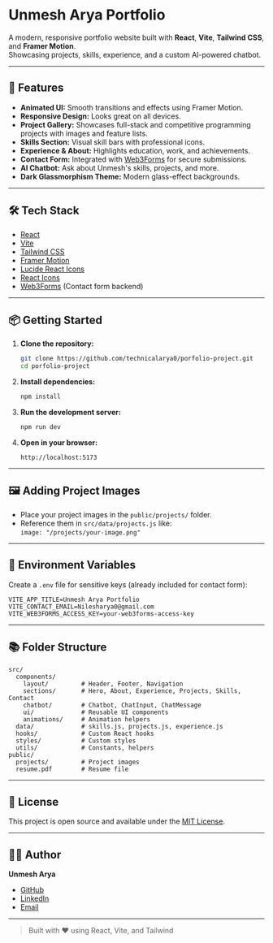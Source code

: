 # Unmesh Arya Portfolio

A modern, responsive portfolio website built with **React**, **Vite**, **Tailwind CSS**, and **Framer Motion**.  
Showcasing projects, skills, experience, and a custom AI-powered chatbot.

---

## 🚀 Features

- **Animated UI:** Smooth transitions and effects using Framer Motion.
- **Responsive Design:** Looks great on all devices.
- **Project Gallery:** Showcases full-stack and competitive programming projects with images and feature lists.
- **Skills Section:** Visual skill bars with professional icons.
- **Experience & About:** Highlights education, work, and achievements.
- **Contact Form:** Integrated with [Web3Forms](https://web3forms.com/) for secure submissions.
- **AI Chatbot:** Ask about Unmesh's skills, projects, and more.
- **Dark Glassmorphism Theme:** Modern glass-effect backgrounds.

---

## 🛠️ Tech Stack

- [React](https://react.dev/)
- [Vite](https://vitejs.dev/)
- [Tailwind CSS](https://tailwindcss.com/)
- [Framer Motion](https://www.framer.com/motion/)
- [Lucide React Icons](https://lucide.dev/)
- [React Icons](https://react-icons.github.io/react-icons/)
- [Web3Forms](https://web3forms.com/) (Contact form backend)

---

## 📦 Getting Started

1. **Clone the repository:**
   ```sh
   git clone https://github.com/technicalarya0/porfolio-project.git
   cd porfolio-project
   ```

2. **Install dependencies:**
   ```sh
   npm install
   ```

3. **Run the development server:**
   ```sh
   npm run dev
   ```

4. **Open in your browser:**
   ```
   http://localhost:5173
   ```

---

## 🖼️ Adding Project Images

- Place your project images in the `public/projects/` folder.
- Reference them in `src/data/projects.js` like:  
  `image: "/projects/your-image.png"`

---

## 📄 Environment Variables

Create a `.env` file for sensitive keys (already included for contact form):

```
VITE_APP_TITLE=Unmesh Arya Portfolio
VITE_CONTACT_EMAIL=Nilesharya0@gmail.com
VITE_WEB3FORMS_ACCESS_KEY=your-web3forms-access-key
```

---

## 📚 Folder Structure

```
src/
  components/
    layout/         # Header, Footer, Navigation
    sections/       # Hero, About, Experience, Projects, Skills, Contact
    chatbot/        # Chatbot, ChatInput, ChatMessage
    ui/             # Reusable UI components
    animations/     # Animation helpers
  data/             # skills.js, projects.js, experience.js
  hooks/            # Custom React hooks
  styles/           # Custom styles
  utils/            # Constants, helpers
public/
  projects/         # Project images
  resume.pdf        # Resume file
```

---

## 📝 License

This project is open source and available under the [MIT License](LICENSE).

---

## 🙋‍♂️ Author

**Unmesh Arya**  
- [GitHub](https://github.com/technicalarya0)
- [LinkedIn](https://linkedin.com/in/unmesh-arya)
- [Email](mailto:Nilesharya0@gmail.com)

---

> Built with ❤️ using React, Vite, and Tailwind